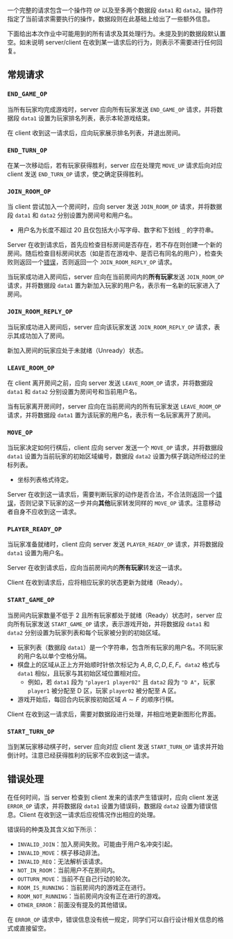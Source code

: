 一个完整的请求包含一个操作符 `OP` 以及至多两个数据段 `data1` 和 `data2`。操作符指定了当前请求需要执行的操作，数据段则在此基础上给出了一些额外信息。

下面给出本次作业中可能用到的所有请求及其处理行为。未提及到的数据段默认置空。如未说明 server/client 在收到某一请求后的行为，则表示不需要进行任何回复。

## 常规请求

### `END_GAME_OP`

当所有玩家均完成游戏时，server 应向所有玩家发送 `END_GAME_OP` 请求，并将数据段 `data1` 设置为玩家排名列表，表示本轮游戏结束。

在 client 收到这一请求后，应向玩家展示排名列表，并退出房间。

### `END_TURN_OP`

在某一次移动后，若有玩家获得胜利，server 应在处理完 `MOVE_UP` 请求后向对应 client 发送 `END_TURN_OP` 请求，使之确定获得胜利。

### `JOIN_ROOM_OP`

当 client 尝试加入一个房间时，应向 server 发送 `JOIN_ROOM_OP` 请求，并将数据段 `data1` 和 `data2` 分别设置为房间号和用户名。

+ 用户名为长度不超过 $20$ 且仅包括大小写字母、数字和下划线 `_` 的字符串。

Server 在收到请求后，首先应检查目标房间是否存在，若不存在则创建一个新的房间。随后检查目标房间状态（如是否在游戏中、是否已有同名的用户），检查失败则返回一个[错误](#_2)，否则返回一个 `JOIN_ROOM_REPLY_OP` 请求。

当玩家成功进入房间后，server 应向在当前房间内的**所有玩家**发送 `JOIN_ROOM_OP` 请求，并将数据段 `data1` 置为新加入玩家的用户名，表示有一名新的玩家进入了房间。

### `JOIN_ROOM_REPLY_OP`

当玩家成功进入房间后，server 应向该玩家发送 `JOIN_ROOM_REPLY_OP` 请求，表示其成功加入了房间。

新加入房间的玩家应处于未就绪（Unready）状态。

### `LEAVE_ROOM_OP`

在 client 离开房间之前，应向 server 发送 `LEAVE_ROOM_OP` 请求，并将数据段 `data1` 和 `data2` 分别设置为房间号和当前用户名。

当有玩家离开房间时，server 应向在当前房间内的所有玩家发送 `LEAVE_ROOM_OP` 请求，并将数据段 `data1` 置为该玩家的用户名，表示有一名玩家离开了房间。

### `MOVE_OP`

当玩家决定如何行棋后，client 应向 server 发送一个 `MOVE_OP` 请求，并将数据段 `data1` 设置为当前玩家的初始区域编号，数据段 `data2` 设置为棋子跳动所经过的坐标列表。

+ 坐标列表格式待定。

Server 在收到这一请求后，需要判断玩家的动作是否合法，不合法则返回一个[错误](#_2)，否则记录下玩家的这一步并向**其他**玩家转发同样的 `MOVE_OP` 请求。注意移动者自身不应收到这一请求。

### `PLAYER_READY_OP`

当玩家准备就绪时，client 应向 server 发送 `PLAYER_READY_OP` 请求，并将数据段 `data1` 设置为用户名。

Server 在收到请求后，应向当前房间内的**所有玩家**转发这一请求。

Client 在收到请求后，应将相应玩家的状态更新为就绪（Ready）。

### `START_GAME_OP`

当房间内玩家数量不低于 $2$ 且所有玩家都处于就绪（Ready）状态时，server 应向所有玩家发送 `START_GAME_OP` 请求，表示游戏开始，并将数据段 `data1` 和 `data2` 分别设置为玩家列表和每个玩家被分到的初始区域。

+ 玩家列表（数据段 `data1`）是一个字符串，包含所有玩家的用户名。不同玩家的用户名以单个空格分隔。
+ 棋盘上的区域从正上方开始顺时针依次标记为 $A, B, C, D, E,  F$。`data2` 格式与 `data1` 相似，且玩家与其初始区域位置相对应。
	+ 例如，若 `data1` 段为 `"player1 player02"` 且 `data2` 段为 `"D A"`，玩家 `player1` 被分配至 D 区，玩家 `player02` 被分配至 A 区。
+ 游戏开始后，每回合内玩家按初始区域 $A \sim F$ 的顺序行棋。

Client 在收到这一请求后，需要对数据段进行处理，并相应地更新图形化界面。

### `START_TURN_OP`

当到某玩家移动棋子时，server 应向对应 client 发送 `START_TURN_OP` 请求并开始倒计时。注意已经获得胜利的玩家不应收到这一请求。

## 错误处理

在任何时间，当 server 检查到 client 发来的请求产生错误时，应向 client 发送 `ERROR_OP` 请求，并将数据段 `data1` 设置为错误码，数据段 `data2` 设置为错误信息。Client 在收到这一请求后应视情况作出相应的处理。

错误码的种类及其含义如下所示：

+ `INVALID_JOIN`：加入房间失败。可能由于用户名冲突引起。
+ `INVALID_MOVE`：棋子移动非法。
+ `INVALID_REQ`：无法解析该请求。
+ `NOT_IN_ROOM`：当前用户不在房间内。
+ `OUTTURN_MOVE`：当前不在自己行动的轮次。
+ `ROOM_IS_RUNNING`：当前房间内的游戏正在进行。
+ `ROOM_NOT_RUNNING`：当前房间内没有正在进行的游戏。
+ `OTHER_ERROR`：前面没有提及的其他错误。

在 `ERROR_OP` 请求中，错误信息没有统一规定，同学们可以自行设计相关信息的格式或直接留空。

